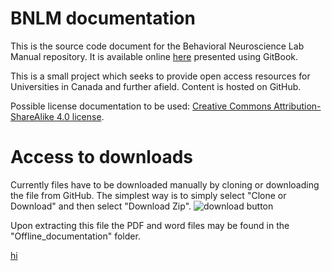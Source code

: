 # BNLM documentation
This is the source code document for the Behavioral Neuroscience Lab Manual repository. It is available online  [here](https://behavioural-neuroscience-uofc.gitbook.io/lab-manual) presented using GitBook.

This is a small project which seeks to provide open access resources for Universities in Canada and further afield. Content is hosted on GitHub.

Possible license documentation to be used:
[Creative Commons Attribution-ShareAlike 4.0 license](http://creativecommons.org/licenses/by-sa/4.0/).

# Access to downloads
Currently files have to be downloaded manually by cloning or downloading the file from GitHub.
The simplest way is to simply select "Clone or Download" and then select "Download Zip".
![download button](img/download.png)

 Upon extracting this file the PDF and word files may be found in the "Offline_documentation" folder.


[hi](https://raw.githubusercontent.com/jmonc/BNLM/master/.gitignore)
